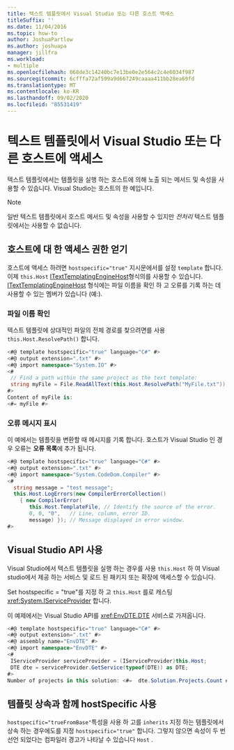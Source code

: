 ```yaml
---
title: 텍스트 템플릿에서 Visual Studio 또는 다른 호스트 액세스
titleSuffix: ''
ms.date: 11/04/2016
ms.topic: how-to
author: JoshuaPartlow
ms.author: joshuapa
manager: jillfra
ms.workload:
- multiple
ms.openlocfilehash: 068de3c14240bc7e13be0e2e564c2c4e6034f987
ms.sourcegitcommit: 6cfffa72af599a9d667249caaaa411bb28ea69fd
ms.translationtype: MT
ms.contentlocale: ko-KR
ms.lasthandoff: 09/02/2020
ms.locfileid: "85531419"
---
```

# <a name="access-visual-studio-or-other-hosts-from-a-text-template"></a>텍스트 템플릿에서 Visual Studio 또는 다른 호스트에 액세스

텍스트 템플릿에서는 템플릿을 실행 하는 호스트에 의해 노출 되는 메서드 및 속성을 사용할 수 있습니다. Visual Studio는 호스트의 한 예입니다.

> [!NOTE]
> 일반 텍스트 템플릿에서 호스트 메서드 및 속성을 사용할 수 있지만 *전처리* 텍스트 템플릿에서는 사용할 수 없습니다.

## <a name="obtain-access-to-the-host"></a>호스트에 대 한 액세스 권한 얻기

호스트에 액세스 하려면 `hostspecific="true"` 지시문에서를 설정 `template` 합니다. 이제 `this.Host` [ITextTemplatingEngineHost](/previous-versions/visualstudio/visual-studio-2012/bb126505(v=vs.110))형식의를 사용할 수 있습니다. [ITextTemplatingEngineHost](/previous-versions/visualstudio/visual-studio-2012/bb126505(v=vs.110)) 형식에는 파일 이름을 확인 하 고 오류를 기록 하는 데 사용할 수 있는 멤버가 있습니다 (예:).

### <a name="resolve-file-names"></a>파일 이름 확인

텍스트 템플릿에 상대적인 파일의 전체 경로를 찾으려면를 사용 `this.Host.ResolvePath()` 합니다.

```csharp
<#@ template hostspecific="true" language="C#" #>
<#@ output extension=".txt" #>
<#@ import namespace="System.IO" #>
<#
 // Find a path within the same project as the text template:
 string myFile = File.ReadAllText(this.Host.ResolvePath("MyFile.txt"));
#>
Content of myFile is:
<#= myFile #>
```

### <a name="display-error-messages"></a>오류 메시지 표시

이 예에서는 템플릿을 변환할 때 메시지를 기록 합니다. 호스트가 Visual Studio 인 경우 오류는 **오류 목록**에 추가 됩니다.

```csharp
<#@ template hostspecific="true" language="C#" #>
<#@ output extension=".txt" #>
<#@ import namespace="System.CodeDom.Compiler" #>
<#
  string message = "test message";
  this.Host.LogErrors(new CompilerErrorCollection()
    { new CompilerError(
       this.Host.TemplateFile, // Identify the source of the error.
       0, 0, "0",   // Line, column, error ID.
       message) }); // Message displayed in error window.
#>
```

## <a name="use-the-visual-studio-api"></a>Visual Studio API 사용

Visual Studio에서 텍스트 템플릿을 실행 하는 경우를 사용 `this.Host` 하 여 Visual studio에서 제공 하는 서비스 및 로드 된 패키지 또는 확장에 액세스할 수 있습니다.

Set hostspecific = "true"를 지정 하 고 `this.Host` 를로 캐스팅 <xref:System.IServiceProvider> 합니다.

이 예제에서는 Visual Studio API를 <xref:EnvDTE.DTE> 서비스로 가져옵니다.

```csharp
<#@ template hostspecific="true" language="C#" #>
<#@ output extension=".txt" #>
<#@ assembly name="EnvDTE" #>
<#@ import namespace="EnvDTE" #>
<#
 IServiceProvider serviceProvider = (IServiceProvider)this.Host;
 DTE dte = serviceProvider.GetService(typeof(DTE)) as DTE;
#>
Number of projects in this solution: <#=  dte.Solution.Projects.Count #>
```

## <a name="use-hostspecific-with-template-inheritance"></a>템플릿 상속과 함께 hostSpecific 사용

`hostspecific="trueFromBase"`특성을 사용 하 고를 `inherits` 지정 하는 템플릿에서 상속 하는 경우에도를 지정 `hostspecific="true"` 합니다. 그렇지 않으면 속성이 두 번 선언 되었다는 컴파일러 경고가 나타날 수 있습니다 `Host` .
